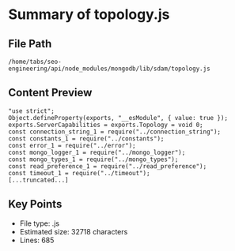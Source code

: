 # Summary of topology.js
  
## File Path
`/home/tabs/seo-engineering/api/node_modules/mongodb/lib/sdam/topology.js`

## Content Preview
```
"use strict";
Object.defineProperty(exports, "__esModule", { value: true });
exports.ServerCapabilities = exports.Topology = void 0;
const connection_string_1 = require("../connection_string");
const constants_1 = require("../constants");
const error_1 = require("../error");
const mongo_logger_1 = require("../mongo_logger");
const mongo_types_1 = require("../mongo_types");
const read_preference_1 = require("../read_preference");
const timeout_1 = require("../timeout");
[...truncated...]
```

## Key Points
- File type: .js
- Estimated size: 32718 characters
- Lines: 685
